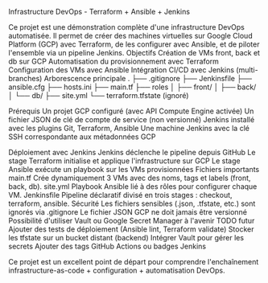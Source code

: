 Infrastructure DevOps - Terraform + Ansible + Jenkins


Ce projet est une démonstration complète d'une infrastructure DevOps automatisée. Il permet de créer des machines virtuelles sur Google Cloud Platform (GCP) avec Terraform, de les configurer avec Ansible, et de piloter l'ensemble via un pipeline Jenkins.
Objectifs
Création de VMs front, back et db sur GCP
Automatisation du provisionnement avec Terraform
Configuration des VMs avec Ansible
Intégration CI/CD avec Jenkins (multi-branches)
Arborescence principale
.
├── .gitignore
├── Jenkinsfile
├── ansible.cfg
├── hosts.ini
├── main.tf
├── roles
│   ├── front/
│   ├── back/
│   └── db/
├── site.yml
└── terraform.tfstate (ignoré)


Prérequis
Un projet GCP configuré (avec API Compute Engine activée)
Un fichier JSON de clé de compte de service (non versionné)
Jenkins installé avec les plugins Git, Terraform, Ansible
Une machine Jenkins avec la clé SSH correspondante aux métadonnées GCP


Déploiement avec Jenkins
Jenkins déclenche le pipeline depuis GitHub
Le stage Terraform initialise et applique l'infrastructure sur GCP
Le stage Ansible exécute un playbook sur les VMs provisionnées
Fichiers importants
main.tf
Crée dynamiquement 3 VMs avec des noms, tags et labels (front, back, db).
site.yml
Playbook Ansible lié à des rôles pour configurer chaque VM.
Jenkinsfile
Pipeline déclaratif divisé en trois stages : checkout, terraform, ansible.
Sécurité
Les fichiers sensibles (.json, .tfstate, etc.) sont ignorés via .gitignore
Le fichier JSON GCP ne doit jamais être versionné
Possibilité d'utiliser Vault ou Google Secret Manager à l'avenir
TODO futur
Ajouter des tests de déploiement (Ansible lint, Terraform validate)
Stocker les tfstate sur un bucket distant (backend)
Intégrer Vault pour gérer les secrets
Ajouter des tags GitHub Actions ou badges Jenkins

Ce projet est un excellent point de départ pour comprendre l'enchaînement infrastructure-as-code + configuration + automatisation DevOps.

